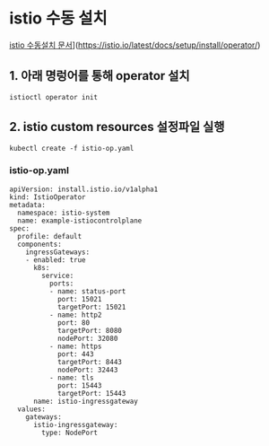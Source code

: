 # istio 수동 설치

[istio 수동설치 문서](https://istio.io/latest/docs/setup/install/operator/)](https://istio.io/latest/docs/setup/install/operator/)

## 1. 아래 명렁어를 통해 operator 설치
    
    istioctl operator init
    
## 2. istio custom resources 설정파일 실행

    kubectl create -f istio-op.yaml



### istio-op.yaml


    apiVersion: install.istio.io/v1alpha1
    kind: IstioOperator
    metadata:
      namespace: istio-system
      name: example-istiocontrolplane
    spec:
      profile: default
      components:
        ingressGateways:
        - enabled: true
          k8s:
            service:
              ports:
              - name: status-port
                port: 15021
                targetPort: 15021
              - name: http2
                port: 80
                targetPort: 8080
                nodePort: 32080
              - name: https
                port: 443
                targetPort: 8443
                nodePort: 32443
              - name: tls
                port: 15443
                targetPort: 15443
          name: istio-ingressgateway
      values:
        gateways:
          istio-ingressgateway:
            type: NodePort

